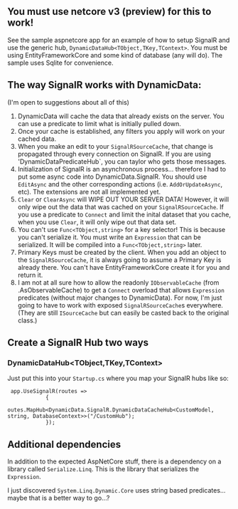 ## You must use netcore v3 (preview) for this to work! ##

See the sample aspnetcore app for an example of how to setup SignalR and use the generic hub, `DynamicDataHub<TObject,TKey,TContext>`.  You must be using EntityFrameworkCore and some kind of database (any will do).  The sample uses Sqlite for convenience.


## The way SignalR works with DynamicData: ##
(I'm open to suggestions about all of this)

1.  DynamicData will cache the data that already exists on the server.  You can use a predicate to limit what is initially pulled down.
2.  Once your cache is established, any filters you apply will work on your cached data.
3.  When you make an edit to your `SignalRSourceCache`, that change is propagated through every connection on SignalR.  If you are using 'DynamicDataPredicateHub`, you can taylor who gets those messages.
4.  Initialization of SignalR is an asynchronous process... therefore I had to put some async code into DynamicData.SignalR.  You should use `EditAsync` and the other corresponding actions (i.e. `AddOrUpdateAsync`, etc).  The extensions are not all implemented yet.
5.  `Clear` or `ClearAsync` will WIPE OUT YOUR SERVER DATA!  However, it will only wipe out the data that was cached on your `SignalRSourceCache`.  If you use a predicate to `Connect` and limit the inital dataset that you cache, when you use `Clear`, it will only wipe out that data set.  
6.  You can't use `Func<TObject,string>` for a key selector!  This is because you can't serialize it.  You must write an `Expression` that can be serialized.  It will be compiled into a `Func<TObject,string>` later.  
7.  Primary Keys must be created by the client.  When you add an object to the `SignalRSourceCache`, it is always going to assume a Primary Key is already there.  You can't have EntityFrameworkCore create it for you and return it. 
8.  I am not at all sure how to allow the readonly `IObservableCache` (from .AsObservableCache) to get a `Connect` overload that allows `Expression` predicates (without major changes to DynamicData).   For now, I'm just going to have to work with exposed `SignalRSourceCache`s everywhere.  (They are still `ISourceCache` but can easily be casted back to the original class.)

## Create a SignalR Hub two ways

### DynamicDataHub<TObject,TKey,TContext> 
Just put this into your `Startup.cs` where you map your SignalR hubs like so:
```
 app.UseSignalR(routes =>
            {
                outes.MapHub<DynamicData.SignalR.DynamicDataCacheHub<CustomModel, string, DatabaseContext>>("/CustomHub");
            });
```


## Additional dependencies ##
In addition to the expected AspNetCore stuff, there is a dependency on a library called `Serialize.Linq`.   This is the library that serializes the `Expression`.  

I just discovered `System.Linq.Dynamic.Core` uses string based predicates... maybe that is a better way to go...? 
